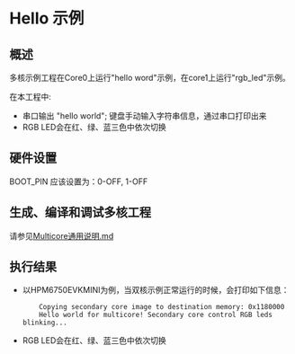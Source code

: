 # Hello 示例

## 概述

多核示例工程在Core0上运行"hello word"示例，在core1上运行"rgb_led"示例。

在本工程中:
 - 串口输出 "hello world"; 键盘手动输入字符串信息，通过串口打印出来
 - RGB LED会在红、绿、蓝三色中依次切换

## 硬件设置

  BOOT_PIN 应该设置为：0-OFF, 1-OFF

## 生成、编译和调试多核工程

请参见[Multicore通用说明.md](../README_zh.md)

## 执行结果
- 以HPM6750EVKMINI为例，当双核示例正常运行的时候，会打印如下信息：
    ```console
        Copying secondary core image to destination memory: 0x1180000
        Hello world for multicore! Secondary core control RGB leds blinking...
    ```
- RGB LED会在红、绿、蓝三色中依次切换
